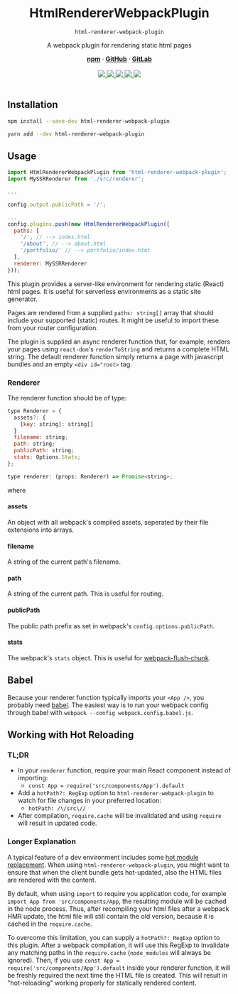 <div align="center">
  <h1 align="center">HtmlRendererWebpackPlugin</h1>
  <code>html-renderer-webpack-plugin</code>
  <br/>
  <p>A webpack plugin for rendering static html pages</p>
  <a href="https://www.npmjs.com/package/html-renderer-webpack-plugin"><strong>npm</strong></a> ·
  <a href="https://github.com/iiroj/html-renderer-webpack-plugin"><strong>GitHub</strong></a> ·
  <a href="https://www.gitlab.com/iiroj/html-renderer-webpack-plugin"><strong>GitLab</strong></a>
  <br/>
  <br/>
  <a href="https://www.npmjs.com/package/html-renderer-webpack-plugin">
    <img src="https://img.shields.io/npm/v/html-renderer-webpack-plugin.svg">
  </a>
  <a href="https://travis-ci.com/iiroj/html-renderer-webpack-plugin">
    <img src="https://travis-ci.com/iiroj/html-renderer-webpack-plugin.svg?branch=master" />
  </a>
  <a href="https://github.com/iiroj/html-renderer-webpack-plugin">
    <img src="https://img.shields.io/github/languages/code-size/iiroj/html-renderer-webpack-plugin.svg">
  </a>
  <a href="https://github.com/iiroj/html-renderer-webpack-plugin/blob/master/package.json">
    <img src="https://img.shields.io/david/iiroj/html-renderer-webpack-plugin.svg">
  </a>
  <a href="https://github.com/iiroj/html-renderer-webpack-plugin/blob/master/package.json">
    <img src="https://img.shields.io/david/dev/iiroj/html-renderer-webpack-plugin.svg">
  </a>
  <br/>
  <br/>
</div>

## Installation

```bash
npm install --save-dev html-renderer-webpack-plugin
```

```bash
yarn add --dev html-renderer-webpack-plugin
```

## Usage

```javascript
import HtmlRendererWebpackPlugin from 'html-renderer-webpack-plugin';
import MySSRRenderer from './src/renderer';

...

config.output.publicPath = '/';

...
config.plugins.push(new HtmlRendererWebpackPlugin({
  paths: [
    '/', // --> index.html
    '/about', // --> about.html
    '/portfolio/' // --> portfolio/index.html
  ],
  renderer: MySSRRenderer
}));
```

This plugin provides a server-like environment for rendering static (React) html pages. It is useful for serverless environments as a static site generator.

Pages are rendered from a supplied `paths: string[]` array that should include your supported (static) routes. It might be useful to import these from your router configuration.

The plugin is supplied an async renderer function that, for example, renders your pages using `react-dom`'s `renderToString` and returns a complete HTML string. The default renderer function simply returns a page with javascript bundles and an empty `<div id="root>` tag.

### Renderer

The renderer function should be of type:

```javascript
type Renderer = {
  assets?: {
    [key: string]: string[]
  }
  filename: string;
  path: string;
  publicPath: string;
  stats: Options.Stats;
};

type renderer: (props: Renderer) => Promise<string>;
```

where

#### assets

An object with all webpack's compiled assets, seperated by their file extensions into arrays.

#### filename

A string of the current path's filename.

#### path

A string of the current path. This is useful for routing.

#### publicPath

The public path prefix as set in webpack's `config.options.publicPath`.

#### stats

The webpack's `stats` object. This is useful for [webpack-flush-chunk](https://github.com/faceyspacey/webpack-flush-chunks).

## Babel

Because your renderer function typically imports your `<App />`, you probably need [babel](https://babeljs.io/). The easiest way is to run your webpack config through babel with `webpack --config webpack.config.babel.js`.

## Working with Hot Reloading

### TL;DR

* In your `renderer` function, require your main React component instead of importing:
  - `const App = require('src/components/App').default`
* Add a `hotPath?: RegExp` option to `html-renderer-webpack-plugin` to watch for file changes in your preferred location:
  - `hotPath: /\/src\//`
* After compilation, `require.cache` will be invalidated and using `require` will result in updated code.

### Longer Explanation

A typical feature of a dev environment includes some [hot module replacement](https://webpack.js.org/concepts/hot-module-replacement/). When using `html-renderer-webpack-plugin`, you might want to ensure that when the client bundle gets hot-updated, also the HTML files are rendered with the content.

By default, when using `import` to require you application code, for example `import App from 'src/components/App`, the resulting module will be cached in the node process. Thus, after recompiling your html files after a webpack HMR update, the html file will still contain the old version, because it is cached in the `require.cache`.

To overcome this limitation, you can supply a `hotPath?: RegExp` option to this plugin. After a webpack compilation, it will use this RegExp to invalidate any matching paths in the `require.cache` (`node_modules` will always be ignored). Then, if you use `const App = require('src/components/App').default` inside your renderer function, it will be freshly required the next time the HTML file is created. This will result in "hot-reloading" working properly for statically rendered content.
